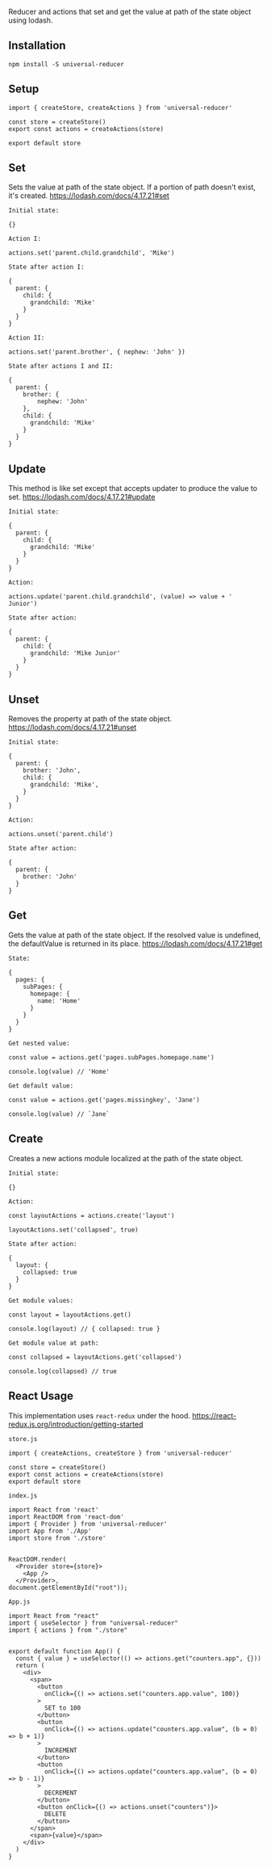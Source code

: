 Reducer and actions that set and get the value at path of the state object using lodash.

## Installation

```
npm install -S universal-reducer
```

## Setup

```
import { createStore, createActions } from 'universal-reducer'

const store = createStore()
export const actions = createActions(store)

export default store
```

## Set

Sets the value at path of the state object. If a portion of path doesn't exist, it's created.
https://lodash.com/docs/4.17.21#set

`Initial state:`

```
{}
```

`Action I:`

```
actions.set('parent.child.grandchild', 'Mike')
```

`State after action I:`

```
{
  parent: {
    child: {
      grandchild: 'Mike'
    }
  }
}
```

`Action II:`

```
actions.set('parent.brother', { nephew: 'John' })
```

`State after actions I and II:`

```
{
  parent: {
    brother: {
        nephew: 'John'
    },
    child: {
      grandchild: 'Mike'
    }
  }
}
```

## Update

This method is like set except that accepts updater to produce the value to set.
https://lodash.com/docs/4.17.21#update

`Initial state:`

```
{
  parent: {
    child: {
      grandchild: 'Mike'
    }
  }
}
```

`Action:`

```
actions.update('parent.child.grandchild', (value) => value + ' Junior')
```

`State after action:`

```
{
  parent: {
    child: {
      grandchild: 'Mike Junior'
    }
  }
}
```

## Unset

Removes the property at path of the state object.
https://lodash.com/docs/4.17.21#unset

`Initial state:`

```
{
  parent: {
    brother: 'John',
    child: {
      grandchild: 'Mike',
    }
  }
}
```

`Action:`

```
actions.unset('parent.child')
```

`State after action:`

```
{
  parent: {
    brother: 'John'
  }
}
```

## Get

Gets the value at path of the state object. If the resolved value is undefined, the defaultValue is returned in its place.
https://lodash.com/docs/4.17.21#get

`State:`

```
{
  pages: {
    subPages: {
      homepage: {
        name: 'Home'
      }
    }
  }
}
```

`Get nested value:`

```
const value = actions.get('pages.subPages.homepage.name')

console.log(value) // 'Home'
```

`Get default value:`

```
const value = actions.get('pages.missingkey', 'Jane')

console.log(value) // `Jane`
```

## Create
Creates a new actions module localized at the path of the state object. 

`Initial state:`

```
{}
```

`Action:`

```
const layoutActions = actions.create('layout')

layoutActions.set('collapsed', true)
```

`State after action:`

```
{
  layout: {
    collapsed: true
  }
}
```

`Get module values:`

```
const layout = layoutActions.get()

console.log(layout) // { collapsed: true }
```

`Get module value at path:`

```
const collapsed = layoutActions.get('collapsed')

console.log(collapsed) // true
```


## React Usage

This implementation uses `react-redux` under the hood. https://react-redux.js.org/introduction/getting-started

`store.js`

```
import { createActions, createStore } from 'universal-reducer'

const store = createStore()
export const actions = createActions(store)
export default store
```

`index.js`

```
import React from 'react'
import ReactDOM from 'react-dom'
import { Provider } from 'universal-reducer'
import App from './App'
import store from './store'


ReactDOM.render(
  <Provider store={store}>
    <App />
  </Provider>,
document.getElementById("root"));
```

`App.js`

```
import React from "react"
import { useSelector } from "universal-reducer"
import { actions } from "./store"


export default function App() {
  const { value } = useSelector(() => actions.get("counters.app", {}))
  return (
    <div>
      <span>
        <button
          onClick={() => actions.set("counters.app.value", 100)}
        >
          SET to 100
        </button>
        <button
          onClick={() => actions.update("counters.app.value", (b = 0) => b + 1)}
        >
          INCREMENT
        </button>
        <button
          onClick={() => actions.update("counters.app.value", (b = 0) => b - 1)}
        >
          DECREMENT
        </button>
        <button onClick={() => actions.unset("counters")}>
          DELETE
        </button>
      </span>
      <span>{value}</span>
    </div>
  )
}
```
